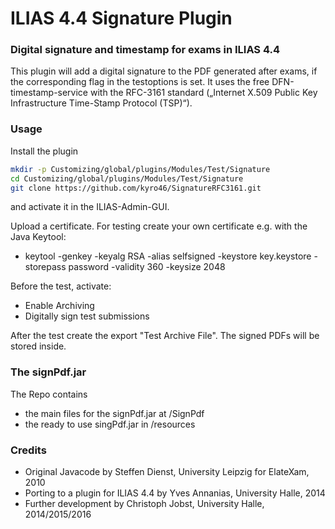 # ILIAS 4.4 Signature Plugin #

### Digital signature and timestamp for exams in ILIAS 4.4 ###

This plugin will add a digital signature to the PDF generated after exams, if the corresponding flag in the testoptions is set.
It uses the free DFN-timestamp-service with the RFC-3161 standard („Internet X.509 Public Key Infrastructure Time-Stamp Protocol (TSP)“).

### Usage ###

Install the plugin

```bash
mkdir -p Customizing/global/plugins/Modules/Test/Signature  
cd Customizing/global/plugins/Modules/Test/Signature
git clone https://github.com/kyro46/SignatureRFC3161.git
```

and activate it in the ILIAS-Admin-GUI.

Upload a certificate. For testing create your own certificate e.g. with the Java Keytool:
* keytool -genkey -keyalg RSA -alias selfsigned -keystore key.keystore -storepass password -validity 360 -keysize 2048

Before the test, activate:
* Enable Archiving
* Digitally sign test submissions

After the test create the export "Test Archive File". The signed PDFs will be stored inside.

### The signPdf.jar ###

The Repo contains
* the main files for the signPdf.jar at /SignPdf
* the ready to use singPdf.jar in /resources


### Credits ###
* Original Javacode by Steffen Dienst, University Leipzig for ElateXam, 2010
* Porting to a plugin for ILIAS 4.4 by Yves Annanias, University Halle, 2014
* Further development by Christoph Jobst, University Halle, 2014/2015/2016